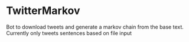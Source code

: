 # TwitterMarkov
Bot to download tweets and generate a markov chain from the base text. Currently only tweets sentences based on file input
